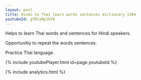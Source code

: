 ```yaml
---
layout: post
title: Hindi to Thai learn words sentences dictionary 1304 
youtubeId: gfRlvMp1bY8
---
```

 
 
Helps to learn Thai words and sentences for Hindi speakers.

Opportunitiy to repeat the words sentences. 

Practice Thai language. 
 
{% include youtubePlayer.html id=page.youtubeId %}
 
 
{% include analytics.html %}